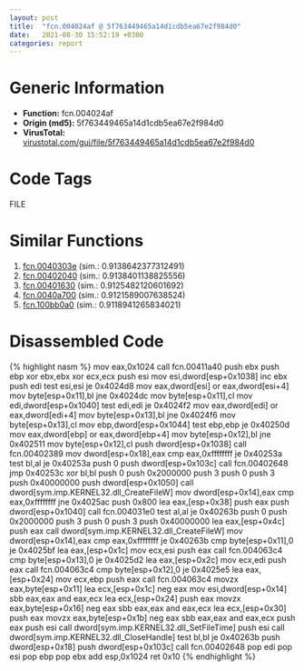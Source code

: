```yaml
---
layout: post
title:  "fcn.004024af @ 5f763449465a14d1cdb5ea67e2f984d0"
date:   2021-08-30 15:52:19 +0300
categories: report
---
```


# Generic Information
- **Function:** fcn.004024af
- **Origin (md5):** 5f763449465a14d1cdb5ea67e2f984d0
- **VirusTotal:** [virustotal.com/gui/file/5f763449465a14d1cdb5ea67e2f984d0][virustotal_ref]

# Code Tags
<span class="tag" id="FILE">FILE</span>


# Similar Functions

1. [fcn.0040303e][similar_1_ref] (sim.: 0.9138642377312491)
2. [fcn.00402040][similar_2_ref] (sim.: 0.9138401138825556)
3. [fcn.00401630][similar_3_ref] (sim.: 0.9125482120601692)
4. [fcn.0040a700][similar_4_ref] (sim.: 0.9121589007638524)
5. [fcn.100bb0a0][similar_5_ref] (sim.: 0.9118941265834021)


# Disassembled Code

{% highlight nasm %}
mov eax,0x1024
call fcn.00411a40
push ebx
push ebp
xor ebx,ebx
xor ecx,ecx
push esi
mov esi,dword[esp+0x1038]
inc ebx
push edi
test esi,esi
je 0x4024d8
mov eax,dword[esi]
or eax,dword[esi+4]
mov byte[esp+0x11],bl
jne 0x4024dc
mov byte[esp+0x11],cl
mov edi,dword[esp+0x1040]
test edi,edi
je 0x4024f2
mov eax,dword[edi]
or eax,dword[edi+4]
mov byte[esp+0x13],bl
jne 0x4024f6
mov byte[esp+0x13],cl
mov ebp,dword[esp+0x1044]
test ebp,ebp
je 0x40250d
mov eax,dword[ebp]
or eax,dword[ebp+4]
mov byte[esp+0x12],bl
jne 0x402511
mov byte[esp+0x12],cl
push dword[esp+0x1038]
call fcn.00402389
mov dword[esp+0x18],eax
cmp eax,0xffffffff
je 0x40253a
test bl,al
je 0x40253a
push 0
push dword[esp+0x103c]
call fcn.00402648
jmp 0x40253c
xor bl,bl
push 0
push 0x2000000
push 3
push 0
push 3
push 0x40000000
push dword[esp+0x1050]
call dword[sym.imp.KERNEL32.dll_CreateFileW]
mov dword[esp+0x14],eax
cmp eax,0xffffffff
jne 0x4025ac
push 0x800
lea eax,[esp+0x38]
push eax
push dword[esp+0x1040]
call fcn.004031e0
test al,al
je 0x40263b
push 0
push 0x2000000
push 3
push 0
push 3
push 0x40000000
lea eax,[esp+0x4c]
push eax
call dword[sym.imp.KERNEL32.dll_CreateFileW]
mov dword[esp+0x14],eax
cmp eax,0xffffffff
je 0x40263b
cmp byte[esp+0x11],0
je 0x4025bf
lea eax,[esp+0x1c]
mov ecx,esi
push eax
call fcn.004063c4
cmp byte[esp+0x13],0
je 0x4025d2
lea eax,[esp+0x2c]
mov ecx,edi
push eax
call fcn.004063c4
cmp byte[esp+0x12],0
je 0x4025e5
lea eax,[esp+0x24]
mov ecx,ebp
push eax
call fcn.004063c4
movzx eax,byte[esp+0x11]
lea ecx,[esp+0x1c]
neg eax
mov esi,dword[esp+0x14]
sbb eax,eax
and eax,ecx
lea ecx,[esp+0x24]
push eax
movzx eax,byte[esp+0x16]
neg eax
sbb eax,eax
and eax,ecx
lea ecx,[esp+0x30]
push eax
movzx eax,byte[esp+0x1b]
neg eax
sbb eax,eax
and eax,ecx
push eax
push esi
call dword[sym.imp.KERNEL32.dll_SetFileTime]
push esi
call dword[sym.imp.KERNEL32.dll_CloseHandle]
test bl,bl
je 0x40263b
push dword[esp+0x18]
push dword[esp+0x103c]
call fcn.00402648
pop edi
pop esi
pop ebp
pop ebx
add esp,0x1024
ret 0x10
{% endhighlight %}


[similar_1_ref]: /report/fcn.0040303e@470263fe7e7cc115b95cd041d643e3b5
[similar_2_ref]: /report/fcn.00402040@9c2b894b84f59672d8be2e984066f76f
[similar_3_ref]: /report/fcn.00401630@a2475448bf4050c1583e1970984a4d00
[similar_4_ref]: /report/fcn.0040a700@fbf34fa6d7da2b8e1de5133a8ca34847
[similar_5_ref]: /report/fcn.100bb0a0@89dc67d2f980e8488f97b1bf8cb24258
[virustotal_ref]: https://www.virustotal.com/gui/file/5f763449465a14d1cdb5ea67e2f984d0